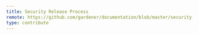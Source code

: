 ```yaml
---
title: Security Release Process
remote: https://github.com/gardener/documentation/blob/master/security-release-process.md
type: contribute
---
```

